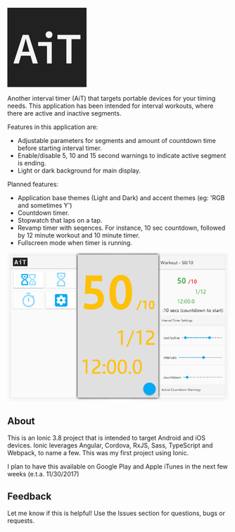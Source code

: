 ![AiT](resources/github/Ait180x180.png)

Another interval timer (AiT) that targets portable devices for your timing needs.  This application has been intended for interval workouts, where there are active and inactive segments.

Features in this application are:
* Adjustable parameters for segments and amount of countdown time before starting interval timer.
* Enable/disable 5, 10 and 15 second warnings to indicate active segment is ending.
* Light or dark background for main display.

Planned features:
* Application base themes (Light and Dark) and accent themes (eg: 'RGB and sometimes Y')
* Countdown timer.
* Stopwatch that laps on a tap.
* Revamp timer with seqences.  For instance, 10 sec countdown, followed by 12 minute workout and 10 minute timer.
* Fullscreen mode when timer is running.

![Android screenshots](resources/github/android-left-to-right.png)
## About
This is an Ionic 3.8 project that is intended to target Android and iOS devices.  Ionic leverages Angular, Cordova, RxJS, Sass, TypeScript and Webpack, to name a few.  This was my first project using Ionic.

I plan to have this available on Google Play and Apple iTunes in the next few weeks (e.t.a. 11/30/2017)


## Feedback
Let me know if this is helpful!  Use the Issues section for questions, bugs or requests.
